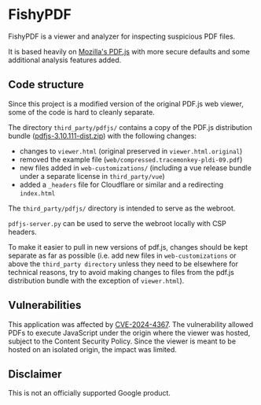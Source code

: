 # FishyPDF

FishyPDF is a viewer and analyzer for inspecting suspicious PDF files.

It is based heavily on [Mozilla's PDF.js](https://github.com/mozilla/pdf.js)
with more secure defaults and some additional analysis features added.

## Code structure

Since this project is a modified version of the original PDF.js web viewer, some
of the code is hard to cleanly separate.

The directory `third_party/pdfjs/` contains a copy of the PDF.js distribution bundle ([pdfjs-3.10.111-dist.zip](https://github.com/mozilla/pdf.js/releases/tag/v3.10.111)) with the following changes:

 - changes to `viewer.html` (original preserved in `viewer.html.original`)
 - removed the example file (`web/compressed.tracemonkey-pldi-09.pdf`)
 - new files added in `web-customizations/` (including a vue release bundle under a separate license in `third_party/vue`)
 - added a `_headers` file for Cloudflare or similar and a redirecting `index.html`

The `third_party/pdfjs/` directory is intended to serve as the webroot.

`pdfjs-server.py` can be used to serve the webroot locally with CSP headers.

To make it easier to pull in new versions of pdf.js, changes should be kept
separate as far as possible (i.e. add new files in `web-customizations` or above
the `third_party directory` unless they need to be elsewhere for technical
reasons, try to avoid making changes to files from the pdf.js distribution
bundle with the exception of `viewer.html`).

## Vulnerabilities

This application was affected by [CVE-2024-4367](https://codeanlabs.com/blog/research/cve-2024-4367-arbitrary-js-execution-in-pdf-js/).
The vulnerability allowed PDFs to execute JavaScript under the origin where the viewer was hosted, subject to the Content Security Policy.
Since the viewer is meant to be hosted on an isolated origin, the impact was limited.

## Disclaimer

This is not an officially supported Google product.

